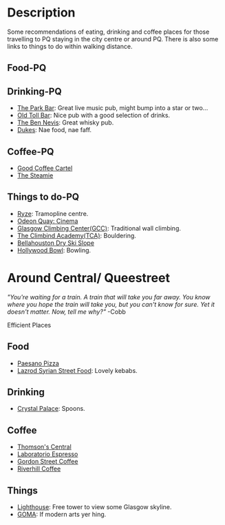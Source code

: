 # Description
Some recommendations of eating, drinking and coffee places for those travelling to PQ staying in the city centre or around PQ. There is also some links to things to do within walking distance.

## Food-PQ

## Drinking-PQ
- [The Park Bar](https://goo.gl/maps/mjk4nPHHyQH2): Great live music pub, might bump into a star or two...
- [Old Toll Bar](https://goo.gl/maps/VyriwmVuNr62): Nice pub with a good selection of drinks.
- [The Ben Nevis](https://goo.gl/maps/uLL3ZLbo4DH2): Great whisky pub.
- [Dukes](https://goo.gl/maps/vNMgWLho4mz): Nae food, nae faff.

## Coffee-PQ
- [Good Coffee Cartel](https://goo.gl/maps/MLdLMHgqR442)
- [The Steamie](https://goo.gl/maps/gp5sJ81osoE2)

## Things to do-PQ
- [Ryze](https://goo.gl/maps/1rKE6mWkCj32): Tramopline centre.
- [Odeon Quay: Cinema](https://goo.gl/maps/jGRV4H2yBuF2)
- [Glasgow Climbing Center(GCC)](https://goo.gl/maps/d8pem3ZPPLk): Traditional wall climbing.
- [The Climbind Academy(TCA)](https://goo.gl/maps/DZdPUzvLWJK2): Bouldering.
- [Bellahouston Dry Ski Slope](https://goo.gl/maps/TSGcrQguBiw)
- [Hollywood Bowl](https://goo.gl/maps/VqN5LG8JvJm): Bowling.

# Around Central/ Queestreet
_"You're waiting for a train. A train that will take you far away. You know where you hope the train will take you, but you can't know for sure. Yet it doesn't matter. Now, tell me why?"_  -Cobb

Efficient Places

## Food
- [Paesano Pizza](https://goo.gl/maps/sB9V5cKXAex)
- [Lazrod Syrian Street Food](https://goo.gl/maps/QHkxVEerf1y): Lovely kebabs.

## Drinking
- [Crystal Palace](https://goo.gl/maps/KHviwZtkYds): Spoons.

## Coffee
- [Thomson's Central](https://goo.gl/maps/7KboKNWmnt92)
- [Laboratorio Espresso](https://goo.gl/maps/MWDhZu5DGCs)
- [Gordon Street Coffee](https://goo.gl/maps/2txZPnaKzWz)
- [Riverhill Coffee](https://goo.gl/maps/sTq8hVQv4W42)

## Things 
- [Lighthouse](https://goo.gl/maps/uFLML4k6LBo): Free tower to view some Glasgow skyline.
- [GOMA](https://goo.gl/maps/qBKnUz8Gfpt): If modern arts yer hing.